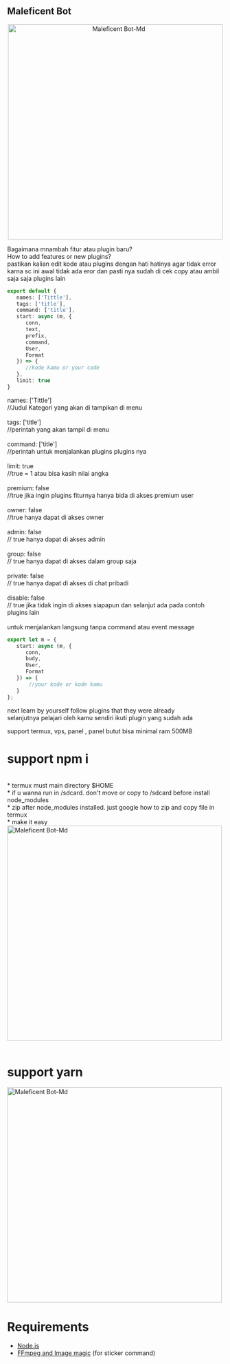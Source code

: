 ## Maleficent Bot

<p align="center">
<img src="https://files.catbox.moe/ku30iz.jpeg" alt="Maleficent Bot-Md" width="500"/>

 Bagaimana mnambah fitur atau plugin baru?<br>
How to add features or new plugins?<br>
pastikan kalian edit kode atau plugins dengan hati hatinya agar tidak error karna sc ini awal tidak ada eror dan pasti nya sudah di cek copy atau ambil saja saja plugins lain<br>

```ts
export default {
   names: ['Tittle'],
   tags: ['title'], 
   command: ['title'],
   start: async (m, {
      conn,
      text,
      prefix,
      command,
      User,
      Format
   }) => {
      //kode kamu or your code
   },
   limit: true
}
```
names: ['Tittle']<br>
//Judul Kategori yang akan di tampikan di menu<br>
<br>
tags: ['title']<br>
//perintah yang akan tampil di menu<br>
<br>
command: ['title']<br>
//perintah untuk menjalankan plugins plugins nya<br>
<br>
limit: true<br>
//true = 1 atau bisa kasih nilai angka<br>
<br>
premium: false<br>
//true jika ingin plugins fiturnya hanya bida di akses premium user<br>
<br>
owner: false<br>
//true hanya dapat di akses owner<br>
<br>
admin: false<br>
// true hanya dapat di akses admin<br>
<br>
group: false<br>
// true hanya dapat di akses dalam group saja<br>
<br>
private: false<br>
// true hanya dapat di akses di chat pribadi<br>
<br>
disable: false<br> 
// true jika tidak ingin di akses siapapun dan selanjut ada pada contoh plugins lain<br>
<br>
untuk menjalankan langsung tanpa command atau event message

```ts
export let m = {
   start: async (m, {
      conn,
      budy,
      User,
      Format
   }) => {
       //your kode or kode kamu
   }
};
```

next learn by yourself follow plugins that they were already<br>
selanjutnya pelajari oleh kamu sendiri ikuti plugin yang sudah ada<br>

support termux, vps, panel , panel butut bisa minimal ram 500MB<br>

# support npm i 
<br> 
* termux must main directory $HOME <br>
* if u wanna run in /sdcard. don't move or copy to /sdcard before install node_modules<br>
* zip after node_modules installed. 
just google how to zip and copy file in termux <br>
* make it easy 

<img src="https://small.fileditchstuff.me/s12/NDEKXREcgEIHqhGXvtd.jpg" alt="Maleficent Bot-Md" width="500"/>
<br>
<br>

# support yarn
<img src="https://small.fileditchstuff.me/s12/PvybFjPSFPHQExNAGAo.jpg" alt="Maleficent Bot-Md" width="500"/>
<br>


# Requirements
* [Node.js](https://nodejs.org/en/)
* [FFmpeg and Image magic](https://github.com/BtbN/FFmpeg-Builds/releases/download/autobuild-2020-12-08-13-03/ffmpeg-n4.3.1-26-gca55240b8c-win64-gpl-4.3.zip) (for sticker command)
